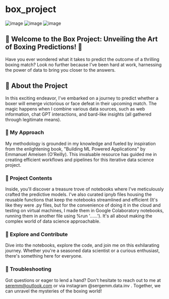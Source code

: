 # box_project

![image](https://github.com/SEREMM/box_project/assets/71859483/b8aedb3f-194f-4866-962d-20507f4df812)
![image](https://github.com/SEREMM/box_project/assets/71859483/c6c591e8-3fd9-406c-acea-b6a0e792413a)
![image](https://github.com/SEREMM/box_project/assets/71859483/d9008d5a-e783-4f2b-82ea-9cc855b59ea6)

## 🥊 Welcome to the Box Project: Unveiling the Art of Boxing Predictions! 🥊

Have you ever wondered what it takes to predict the outcome of a thrilling boxing match? Look no further because I've been hard at work, harnessing the power of data to bring you closer to the answers.

## 📜 About the Project

In this exciting endeavor, I've embarked on a journey to predict whether a boxer will emerge victorious or face defeat in their upcoming match. The magic happens when I combine various data sources, such as web information, chat GPT interactions, and bard-like insights (all gathered through legitimate means).

### 🌟 My Approach
My methodology is grounded in my knowledge and fueled by inspiration from the enlightening book, "Building ML Powered Applications" by Emmanuel Ameisen (O'Reilly). This invaluable resource has guided me in creating efficient workflows and pipelines for this iterative data science project.

### 📁 Project Contents
Inside, you'll discover a treasure trove of notebooks where I've meticulously crafted the predictive models. I've also curated ipnyb files housing the reusable functions that keep the notebooks streamlined and efficient (It's like they were .py files, but for the convenience of doing it in the cloud and testing on virtual machines, I made them in Google Colaboratory notebooks, running them in another file using %run '......'). It's all about making the complex world of data science approachable.

### 🚀 Explore and Contribute
Dive into the notebooks, explore the code, and join me on this exhilarating journey. Whether you're a seasoned data scientist or a curious enthusiast, there's something here for everyone.

### 🤔 Troubleshooting
Got questions or eager to lend a hand? Don't hesitate to reach out to me at seremm@outlook.com or via instagram @sergemm.data.inv . Together, we can unravel the mysteries of the boxing world!
